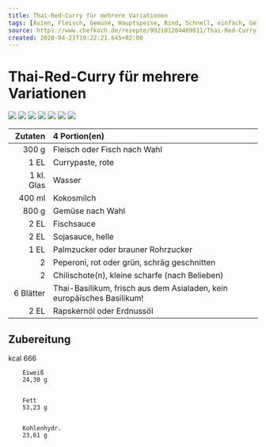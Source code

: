 ```yaml
---
title: Thai-Red-Curry für mehrere Variationen
tags: [Asien, Fleisch, Gemüse, Hauptspeise, Rind, Schnell, einfach, Geflügel, Schwein, Fisch, Lamm oder Ziege, Basisrezepte, Meeresfrüchte, Wok, Thailand, Low Carb]
source: https://www.chefkoch.de/rezepte/992101204469611/Thai-Red-Curry-fuer-mehrere-Variationen.html
created: 2020-04-21T19:22:21.645+02:00
---
```


# Thai-Red-Curry für mehrere Variationen

![](https://img.chefkoch-cdn.de/rezepte/992101204469611/bilder/764350/crop-360x240/thai-red-curry-fuer-mehrere-variationen.jpg) ![](https://img.chefkoch-cdn.de/rezepte/992101204469611/bilder/764821/crop-360x240/thai-red-curry-fuer-mehrere-variationen.jpg) ![](https://img.chefkoch-cdn.de/rezepte/992101204469611/bilder/1169026/crop-360x240/thai-red-curry-fuer-mehrere-variationen.jpg) ![](https://img.chefkoch-cdn.de/rezepte/992101204469611/bilder/718292/crop-360x240/thai-red-curry-fuer-mehrere-variationen.jpg) ![](https://img.chefkoch-cdn.de/rezepte/992101204469611/bilder/820687/crop-360x240/thai-red-curry-fuer-mehrere-variationen.jpg) ![](https://img.chefkoch-cdn.de/rezepte/992101204469611/bilder/1281721/crop-360x240/thai-red-curry-fuer-mehrere-variationen.jpg) ![](https://img.chefkoch-cdn.de/rezepte/992101204469611/bilder/921630/crop-360x240/thai-red-curry-fuer-mehrere-variationen.jpg)

| **Zutaten** | 4 Portion(en)                                                          |
| ----------: | :--------------------------------------------------------------------- |
|       300 g | Fleisch oder Fisch nach Wahl                                           |
|        1 EL | Currypaste, rote                                                       |
|  1 kl. Glas | Wasser                                                                 |
|      400 ml | Kokosmilch                                                             |
|       800 g | Gemüse nach Wahl                                                       |
|        2 EL | Fischsauce                                                             |
|        2 EL | Sojasauce, helle                                                       |
|        1 EL | Palmzucker oder brauner Rohrzucker                                     |
|           2 | Peperoni, rot oder grün, schräg geschnitten                            |
|           2 | Chilischote(n), kleine scharfe (nach Belieben)                         |
|   6 Blätter | Thai-Basilikum, frisch aus dem Asialaden, kein europäisches Basilikum! |
|        2 EL | Rapskernöl oder Erdnussöl                                              |

## Zubereitung

kcal
        666
    
    
        Eiweiß
        24,30 g
    
    
        Fett
        53,23 g
    
    
        Kohlenhydr.
        23,61 g